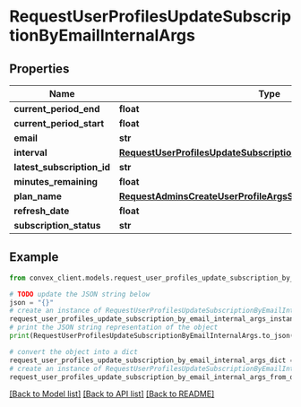 # RequestUserProfilesUpdateSubscriptionByEmailInternalArgs


## Properties

Name | Type | Description | Notes
------------ | ------------- | ------------- | -------------
**current_period_end** | **float** |  | [optional] 
**current_period_start** | **float** |  | [optional] 
**email** | **str** |  | 
**interval** | [**RequestUserProfilesUpdateSubscriptionByEmailInternalArgsInterval**](RequestUserProfilesUpdateSubscriptionByEmailInternalArgsInterval.md) |  | [optional] 
**latest_subscription_id** | **str** |  | [optional] 
**minutes_remaining** | **float** |  | [optional] 
**plan_name** | [**RequestAdminsCreateUserProfileArgsSubscription**](RequestAdminsCreateUserProfileArgsSubscription.md) |  | [optional] 
**refresh_date** | **float** |  | [optional] 
**subscription_status** | **str** |  | [optional] 

## Example

```python
from convex_client.models.request_user_profiles_update_subscription_by_email_internal_args import RequestUserProfilesUpdateSubscriptionByEmailInternalArgs

# TODO update the JSON string below
json = "{}"
# create an instance of RequestUserProfilesUpdateSubscriptionByEmailInternalArgs from a JSON string
request_user_profiles_update_subscription_by_email_internal_args_instance = RequestUserProfilesUpdateSubscriptionByEmailInternalArgs.from_json(json)
# print the JSON string representation of the object
print(RequestUserProfilesUpdateSubscriptionByEmailInternalArgs.to_json())

# convert the object into a dict
request_user_profiles_update_subscription_by_email_internal_args_dict = request_user_profiles_update_subscription_by_email_internal_args_instance.to_dict()
# create an instance of RequestUserProfilesUpdateSubscriptionByEmailInternalArgs from a dict
request_user_profiles_update_subscription_by_email_internal_args_from_dict = RequestUserProfilesUpdateSubscriptionByEmailInternalArgs.from_dict(request_user_profiles_update_subscription_by_email_internal_args_dict)
```
[[Back to Model list]](../README.md#documentation-for-models) [[Back to API list]](../README.md#documentation-for-api-endpoints) [[Back to README]](../README.md)


